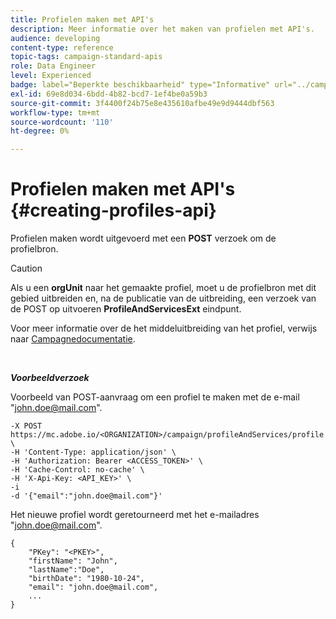 ```yaml
---
title: Profielen maken met API's
description: Meer informatie over het maken van profielen met API's.
audience: developing
content-type: reference
topic-tags: campaign-standard-apis
role: Data Engineer
level: Experienced
badge: label="Beperkte beschikbaarheid" type="Informative" url="../campaign-standard-migration-home.md" tooltip="Beperkt tot gemigreerde gebruikers in Campaign Standard"
exl-id: 69e8d034-6bdd-4b82-bcd7-1ef4be0a59b3
source-git-commit: 3f4400f24b75e8e435610afbe49e9d9444dbf563
workflow-type: tm+mt
source-wordcount: '110'
ht-degree: 0%

---
```


# Profielen maken met API&#39;s {#creating-profiles-api}

Profielen maken wordt uitgevoerd met een **POST** verzoek om de profielbron.

>[!CAUTION]
>
>Als u een <b>orgUnit</b> naar het gemaakte profiel, moet u de profielbron met dit gebied uitbreiden en, na de publicatie van de uitbreiding, een verzoek van de POST op uitvoeren <b>ProfileAndServicesExt</b> eindpunt.
>
>Voor meer informatie over de het middeluitbreiding van het profiel, verwijs naar <a href="https://helpx.adobe.com/campaign/standard/administration/using/organizational-units.html#partitioning-profiles">Campagnedocumentatie</a>.

<br/>

***Voorbeeldverzoek***

Voorbeeld van POST-aanvraag om een profiel te maken met de e-mail &quot;john.doe@mail.com&quot;.

```
-X POST https://mc.adobe.io/<ORGANIZATION>/campaign/profileAndServices/profile \
-H 'Content-Type: application/json' \
-H 'Authorization: Bearer <ACCESS_TOKEN>' \
-H 'Cache-Control: no-cache' \
-H 'X-Api-Key: <API_KEY>' \
-i
-d '{"email":"john.doe@mail.com"}'
```

Het nieuwe profiel wordt geretourneerd met het e-mailadres &quot;john.doe@mail.com&quot;.

```
{
    "PKey": "<PKEY>",
    "firstName": "John",
    "lastName":"Doe",
    "birthDate": "1980-10-24",
    "email": "john.doe@mail.com",
    ...
}
```
